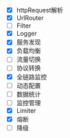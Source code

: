 - [x] httpRequest解析
- [x] UrlRouter
- [ ] Filter
- [x] Logger
- [x] 服务发现
- [x] 负载均衡
- [ ] 流量切换
- [ ] 协议转换
- [x] 全链路监控
- [ ] 动态配置
- [ ] 数据统计
- [ ] 监控管理
- [x] Limiter
- [x] 熔断
- [ ] 降级